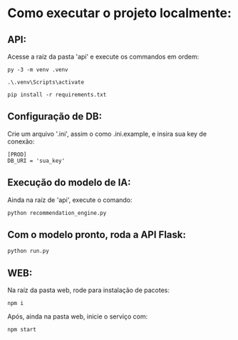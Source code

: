 # Como executar o projeto localmente:

## API:

Acesse a raíz da pasta 'api' e execute os commandos em ordem:

```
py -3 -m venv .venv

.\.venv\Scripts\activate

pip install -r requirements.txt
```

## Configuração de DB:

Crie um arquivo '.ini', assim o como .ini.example, e insira sua key de conexão:

```
[PROD]
DB_URI = 'sua_key'
```

## Execução do modelo de IA:

Ainda na raíz de 'api', execute o comando:

```
python recommendation_engine.py
```

## Com o modelo pronto, roda a API Flask:

```
python run.py
```

## WEB:

Na raíz da pasta web, rode para instalação de pacotes:

```
npm i
```

Após, ainda na pasta web, inicie o serviço com:

```
npm start
```
